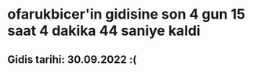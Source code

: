 # ofarukbicer'in gidisine son 4 gun 15 saat 4 dakika 44 saniye kaldi

## Gidis tarihi: 30.09.2022 :(